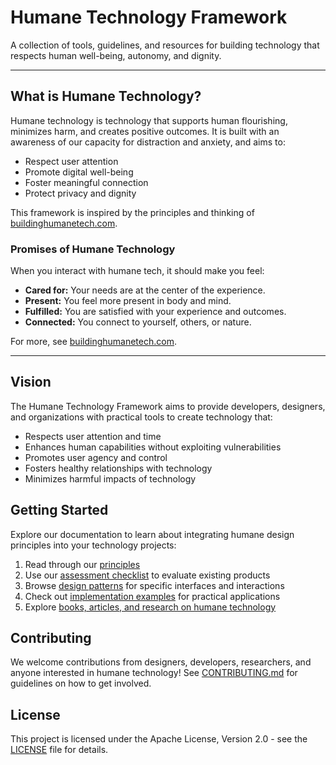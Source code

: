 # Humane Technology Framework

A collection of tools, guidelines, and resources for building technology that respects human well-being, autonomy, and dignity.

---

## What is Humane Technology?

Humane technology is technology that supports human flourishing, minimizes harm, and creates positive outcomes. It is built with an awareness of our capacity for distraction and anxiety, and aims to:
- Respect user attention
- Promote digital well-being
- Foster meaningful connection
- Protect privacy and dignity

This framework is inspired by the principles and thinking of [buildinghumanetech.com](https://www.buildinghumanetech.com/).

### Promises of Humane Technology
When you interact with humane tech, it should make you feel:
- **Cared for:** Your needs are at the center of the experience.
- **Present:** You feel more present in body and mind.
- **Fulfilled:** You are satisfied with your experience and outcomes.
- **Connected:** You connect to yourself, others, or nature.

For more, see [buildinghumanetech.com](https://www.buildinghumanetech.com/).

---

## Vision

The Humane Technology Framework aims to provide developers, designers, and organizations with practical tools to create technology that:

- Respects user attention and time
- Enhances human capabilities without exploiting vulnerabilities
- Promotes user agency and control
- Fosters healthy relationships with technology
- Minimizes harmful impacts of technology

## Getting Started

Explore our documentation to learn about integrating humane design principles into your technology projects:

1. Read through our [principles](./docs/principles.md)
2. Use our [assessment checklist](./docs/assessment-tools.md) to evaluate existing products
3. Browse [design patterns](./docs/design-patterns.md) for specific interfaces and interactions
4. Check out [implementation examples](./examples/) for practical applications
5. Explore [books, articles, and research on humane technology](./resources/)

## Contributing

We welcome contributions from designers, developers, researchers, and anyone interested in humane technology! See [CONTRIBUTING.md](./CONTRIBUTING.md) for guidelines on how to get involved.

## License

This project is licensed under the Apache License, Version 2.0 - see the [LICENSE](./LICENSE) file for details. 